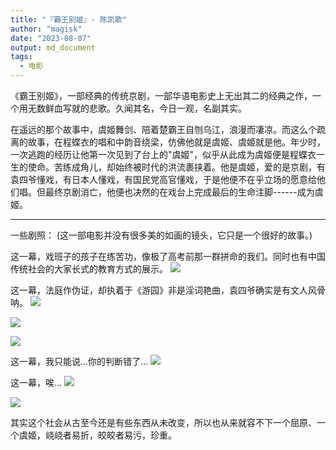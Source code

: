 ```yaml
---
title: "『霸王别姬』- 陈凯歌"
author: "magisk"
date: "2023-08-07"
output: md_document
tags:
  - 电影
---
```



<!--more-->


《霸王别姬》，一部经典的传统京剧，一部华语电影史上无出其二的经典之作，一个用无数鲜血写就的悲歌。久闻其名，今日一观，名副其实。

在遥远的那个故事中，虞姬舞剑、陪着楚霸王自刎乌江，浪漫而凄凉。而这么个疏离的故事，在程蝶衣的唱和中韵音绕梁，仿佛他就是虞姬、虞姬就是他。年少时，一次逃跑的经历让他第一次见到了台上的"虞姬"，似乎从此成为虞姬便是程蝶衣一生的使命。苦练成角儿，却始终被时代的洪流裹挟着。他是虞姬，爱的是京剧，有袁四爷懂戏，有日本人懂戏，有国民党高官懂戏，于是他便不在乎立场的愿意给他们唱。但最终京剧消亡，他便也决然的在戏台上完成最后的生命注脚------成为虞姬。

-----
一些剧照：
(这一部电影并没有很多美的如画的镜头，它只是一个很好的故事。)

这一幕，戏班子的孩子在练苦功，像极了高考前那一群拼命的我们。同时也有中国传统社会的大家长式的教育方式的展示。
![](/images/霸王别姬－陈凯歌/Snipaste_2023-08-06_20-34-39.png)

这一幕，法庭作伪证，却执着于《游园》非是淫词艳曲，袁四爷确实是有文人风骨呐。
![](/images/霸王别姬－陈凯歌/Snipaste_2023-08-06_22-14-42.png)

![](/images/霸王别姬－陈凯歌/Snipaste_2023-08-06_22-15-01.png)

![](/images/霸王别姬－陈凯歌/Snipaste_2023-08-06_22-15-19.png)

这一幕，我只能说...你的判断错了...
![](/images/霸王别姬－陈凯歌/Snipaste_2023-08-06_22-23-10.png)

这一幕，唉...
![](/images/霸王别姬－陈凯歌/Snipaste_2023-08-06_22-59-37.png)

![](/images/霸王别姬－陈凯歌/Snipaste_2023-08-06_22-59-46.png)

其实这个社会从古至今还是有些东西从未改变，所以也从来就容不下一个屈原、一个虞姬，峣峣者易折，皎皎者易污，珍重。
